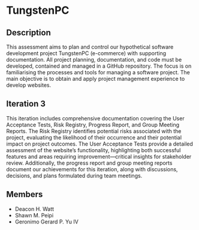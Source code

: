 # TungstenPC

## Description
This assessment aims to plan and control our hypothetical software development project TungstenPC (e-commerce) with supporting documentation. All project planning, documentation, and code must be developed, contained and managed in a GitHub repository. The focus is on familiarising the processes and tools for managing a software project. The main objective is to obtain and apply project management experience to develop websites.

## Iteration 3
This iteration includes comprehensive documentation covering the User Acceptance Tests, Risk Registry, Progress Report, and Group Meeting Reports. The Risk Registry identifies potential risks associated with the project, evaluating the likelihood of their occurrence and their potential impact on project outcomes. The User Acceptance Tests provide a detailed assessment of the website’s functionality, highlighting both successful features and areas requiring improvement—critical insights for stakeholder review. Additionally, the progress report and group meeting reports document our achievements for this iteration, along with discussions, decisions, and plans formulated during team meetings.

## Members
- Deacon H. Watt
- Shawn M. Peipi
- Geronimo Gerard P. Yu IV
